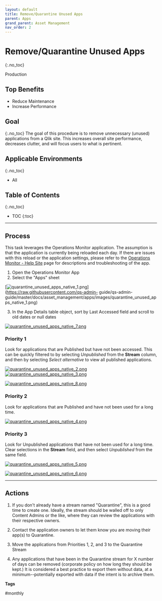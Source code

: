 ```yaml
---
layout: default
title: Remove/Quarantine Unused Apps
parent: Apps
grand_parent: Asset Management
nav_order: 2
---
```


# Remove/Quarantine Unused Apps <i class="fas fa-dolly-flatbed fa-xs" title="Shipped | Native Capability"></i>
{:.no_toc}
<p class="list-group-item-text"><span class="label label-success">Production</span></p>

## Top Benefits

- Reduce Maintenance
- Increase Performance

## Goal
{:.no_toc}
The goal of this procedure is to remove unnecessary (unused) applications from a Qlik site. This increases overall site performance, decreases clutter, and will focus users to what is pertinent.

## Applicable Environments
{:.no_toc}
- All

## Table of Contents
{:.no_toc}

* TOC
{:toc}
-------------------------		

## Process

This task leverages the Operations Monitor application. The assumption is that the application is currently being reloaded each day. If there are issues with this reload or the application settings, please refer to the [Operations Monitor - Help Site](https://help.qlik.com/en-US/sense-admin/Subsystems/DeployAdministerQSE/Content/Sense_DeployAdminister/QSEoW/Administer_QSEoW/Monitoring_QSEoW/Operations-monitor-app.htm) page for descriptions and troubleshooting of the app. 

1. Open the Operations Monitor App
2. Select the "Apps" sheet

[![quarantine_unused_apps_native_1.png](images/quarantine_unused_apps_native_1.png)](https://raw.githubusercontent.com/qs-admin-	guide/qs-admin-guide/master/docs/asset_management/apps/images/quarantine_unused_apps_native_1.png)

3. In the App Details table object, sort by Last Accessed field and scroll to old dates or null dates 

[![quarantine_unused_apps_native_7.png](images/quarantine_unused_apps_native_7.png)](https://raw.githubusercontent.com/qs-admin-guide/qs-admin-guide/master/docs/asset_management/apps/images/quarantine_unused_apps_native_7.png)

### Priority 1
    
Look for applications that are Published but have not been accessed. This can be quickly filtered to by selecting _Unpublished_ from the **Stream** column, and then by selecting _Select alternative_ to view all published applications.
	  
[![quarantine_unused_apps_native_2.png](images/quarantine_unused_apps_native_2.png)](https://raw.githubusercontent.com/qs-admin-guide/qs-admin-guide/master/docs/asset_management/apps/images/quarantine_unused_apps_native_2.png)[![quarantine_unused_apps_native_3.png](images/quarantine_unused_apps_native_3.png)](https://raw.githubusercontent.com/qs-admin-guide/qs-admin-guide/master/docs/asset_management/apps/images/quarantine_unused_apps_native_3.png)
	  
[![quarantine_unused_apps_native_8.png](images/quarantine_unused_apps_native_8.png)](https://raw.githubusercontent.com/qs-admin-guide/qs-admin-guide/master/docs/asset_management/apps/images/quarantine_unused_apps_native_8.png)
	  
### Priority 2
    
Look for applications that are Published and have not been used for a long time.
          
[![quarantine_unused_apps_native_4.png](images/quarantine_unused_apps_native_4.png)](https://raw.githubusercontent.com/qs-admin-guide/qs-admin-guide/master/docs/asset_management/apps/images/quarantine_unused_apps_native_4.png)
	  
### Priority 3	
    
Look for Unpublished applications that have not been used for a long time. Clear selections in the **Stream** field, and then select _Unpublished_ from the same field.
          
[![quarantine_unused_apps_native_5.png](images/quarantine_unused_apps_native_5.png)](https://raw.githubusercontent.com/qs-admin-guide/qs-admin-guide/master/docs/asset_management/apps/images/quarantine_unused_apps_native_5.png)
	  
[![quarantine_unused_apps_native_6.png](images/quarantine_unused_apps_native_6.png)](https://raw.githubusercontent.com/qs-admin-guide/qs-admin-guide/master/docs/asset_management/apps/images/quarantine_unused_apps_native_6.png)

-------------------------

## Actions
    
1. If you don't already have a stream named "Quarantine", this is a good time to create one. Ideally, the stream should be walled off to only Content Admins or the like, where they can review the applications with their respective owners.

2. Contact the application owners to let them know you are moving their app(s) to Quarantine.	

3. Move the applications from Priorities 1, 2, and 3 to the Quarantine Stream

4. Any applications that have been in the Quarantine stream for X number of days can be removed (corporate policy on how long they should be kept.) It is considered a best practice to export them without data, at a minimum--potentially exported with data if the intent is to archive them.
	    

**Tags**
  
#monthly
